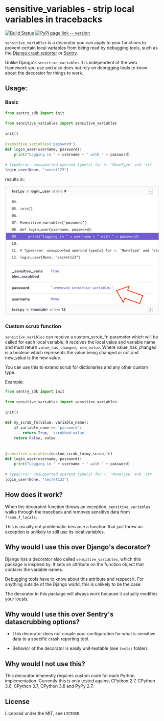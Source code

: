 # sensitive_variables - strip local variables in tracebacks

[![Build Status](https://travis-ci.com/untitaker/python-sensitive-variables.svg?token=KCykhJnWfRnhkGxeQkqY&branch=master)](https://travis-ci.com/untitaker/python-sensitive-variables)
[![PyPi page link -- version](https://img.shields.io/pypi/v/sensitive-variables.svg)](https://pypi.python.org/pypi/sensitive-variables)

`sensitive_variables` is a decorator you can apply to your functions to
prevent certain local variables from being read by debugging tools, such as the
[Django crash reporter](https://docs.djangoproject.com/en/2.2/howto/error-reporting/) or [Sentry](https://sentry.io/).

Unlike Django's `sensitive_variables` it is independent of the web framework
you use and also does not rely on debugging tools to know about the decorator
for things to work.

## Usage:

### Basic

```python
from sentry_sdk import init

from sensitive_variables import sensitive_variables

init()

@sensitive_variables('password')
def login_user(username, password):
    print("Logging in " + username + " with " + password)

# TypeError: unsupported operand type(s) for +: 'NoneType' and 'str'
login_user(None, "secret123")
```

results in:

<img src=https://raw.githubusercontent.com/untitaker/python-sensitive-variables/master/demo.png width=533 alt="Picture of Sentry's traceback view where each frame contains local variables. The password variable contains a placeholder instead of the actual value." />

### Custom scrub function

`sensitive_varibles` can receive a custom_scrub_fn parameter which will ba called for each local variable.
It receives the local value and variable name and must return `value_has_changed, new_value`.
Where value_has_changed is a boolean which represents the value being changed or not and new_value is the new value.

You can use this to extend scrub for dictionaries and any other custom type.

Example:
```python
from sentry_sdk import init

from sensitive_variables import sensitive_variables

init()

def my_scrub_fn(value, variable_name):
    if variable_name == 'password':
        return True, 'scrubbed-value'
    return False, value


@sensitive_variables(custom_scrub_fn=my_scrub_fn)
def login_user(username, password):
    print("Logging in " + username + " with " + password)

# TypeError: unsupported operand type(s) for +: 'NoneType' and 'str'
login_user(None, "secret123")
```

## How does it work?

When the decorated function throws an exception, `sensitive_variables` walks through the traceback and removes sensitive data from `frame.f_locals`.

This is usually not problematic because a function that just threw an exception is unlikely to still use its local variables.

## Why would I use this over Django's decorator?

Django has a decorator also called `sensitive_variables`, which this package is inspired by. It sets an attribute on the function object that contains the variable names.

Debugging tools have to know about this attribute and respect it. For anything outside of the Django world, this is unlikely to be the case.

The decorator in this package will always work because it actually modifies your locals.

## Why would I use this over Sentry's datascrubbing options?

* This decorator does not couple your configuration for what is sensitive data to a specific crash reporting tool.

* Behavior of the decorator is easily unit-testable (see `tests/` folder).

## Why would I not use this?

This decorator inherently requires custom code for each Python implementation. Currently this is only tested against CPython 2.7, CPython 3.6, CPython 3.7, CPython 3.8 and PyPy 2.7.

## License

Licensed under the MIT, see ``LICENSE``.
